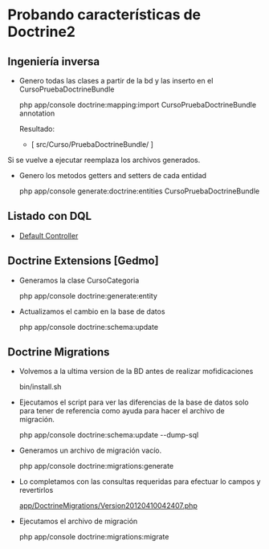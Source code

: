 Probando características de Doctrine2
=====================================

Ingeniería inversa
---------------------

  * Genero todas las clases a partir de la bd y las inserto en el CursoPruebaDoctrineBundle 

    php app/console doctrine:mapping:import CursoPruebaDoctrineBundle annotation
    
    Resultado: 
       - [ src/Curso/PruebaDoctrineBundle/ ]

  Si se vuelve a ejecutar reemplaza los archivos generados.

 * Genero los metodos getters and setters de cada entidad

    php app/console generate:doctrine:entities CursoPruebaDoctrineBundle

Listado con DQL
------------------
   - [Default Controller](https://github.com/matubaum/sandbox-curso-symfony2/blob/doctrine/src/Curso/PruebaDoctrineBundle/Controller/DefaultController.php#L22)

Doctrine Extensions [Gedmo]
---------------------------

  * Generamos la clase CursoCategoria

    php app/console doctrine:generate:entity

  * Actualizamos el cambio en la base de datos

    php app/console doctrine:schema:update

Doctrine Migrations
-------------------

  * Volvemos a la ultima version de la BD antes de realizar mofidicaciones

      bin/install.sh

  * Ejecutamos el script para ver las diferencias de la base de datos solo para tener de referencia como ayuda para hacer el archivo de migración.

      php app/console doctrine:schema:update --dump-sql

  * Generamos un archivo de migración vacío.

    php app/console doctrine:migrations:generate

  * Lo completamos con las consultas requeridas para efectuar lo campos y revertirlos

    [app/DoctrineMigrations/Version20120410042407.php](https://github.com/matubaum/sandbox-curso-symfony2/blob/doctrine/app/DoctrineMigrations/Version20120410042407.php)

  * Ejecutamos el archivo de migración

      php app/console doctrine:migrations:migrate
